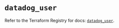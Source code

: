 # `datadog_user`

Refer to the Terraform Registry for docs: [`datadog_user`](https://registry.terraform.io/providers/datadog/datadog/3.53.0/docs/resources/user).
